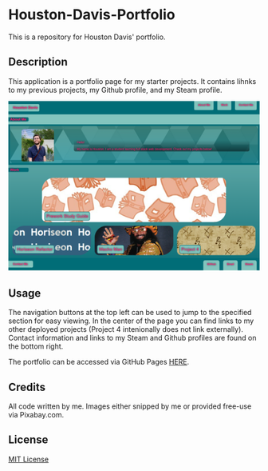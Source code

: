# Houston-Davis-Portfolio
This is a repository for Houston Davis' portfolio.

## Description

This application is a portfolio page for my starter projects. It contains lihnks to my previous projects, my Github profile, and my Steam profile. 

![Landing page screenshot](assets/images/Houston-Davis-Portfolio.png)

## Usage

The navigation buttons at the top left can be used to jump to the specified section for easy viewing. 
In the center of the page you can find links to my other deployed projects (Project 4 intenionally does not link externally).
Contact information and links to my Steam and Github profiles are found on the bottom right. 

The portfolio can be accessed via GitHub Pages [HERE](https://hdavis147.github.io/Houston-Davis-Portfolio/).

## Credits

All code written by me. Images either snipped by me or provided free-use via Pixabay.com.

## License

[MIT License](./LICENSE)